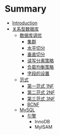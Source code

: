 # Summary

* [Introduction](README.md)
* [关系型数据库](guan-xi-xing-shu-ju-ku.md)
  * [数据库调优](shu-ju-ku-diao-you.md)
    * [集群](shu-ju-ku-diao-you/ji-qun.md)
    * [水平切分](shu-ju-ku-diao-you/biao-de-qie-fen/shui-ping-qie-fen.md)
    * [垂直切分](shu-ju-ku-diao-you/biao-de-qie-fen/chui-zhi-qie-fen.md)
    * [读写分离策略](shu-ju-ku-diao-you/du-xie-fen-li-ce-lve.md)
    * [负载均衡策略](shu-ju-ku-diao-you/fu-zai-jun-heng-ce-lve.md)
    * [字段的设置](shu-ju-ku-diao-you/zi-duan-de-she-zhi.md)
  * [范式](guan-xi-xing-shu-ju-ku/fan-shi.md)
    * [第一范式 1NF](guan-xi-xing-shu-ju-ku/fan-shi/di-yi-fan-shi-1nf.md)
    * [第二范式 2NF](guan-xi-xing-shu-ju-ku/fan-shi/di-er-fan-shi-2nf.md)
    * [第三范式 3NF](guan-xi-xing-shu-ju-ku/fan-shi/di-san-fan-shi-3nf.md)
    * [BCNF](guan-xi-xing-shu-ju-ku/fan-shi/bcnf.md)
  * [MySQL](guan-xi-xing-shu-ju-ku/mysql.md)
    * [引擎](guan-xi-xing-shu-ju-ku/mysql/yin-qing.md)
      * InnoDB
      * MyISAM

